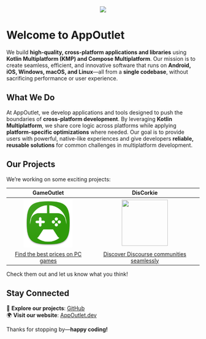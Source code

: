 <div align="center">
  <img src="https://github.com/user-attachments/assets/70d607cd-6bf6-4973-b223-92e052e81e3f" width="120"/>
</div>  

# Welcome to **AppOutlet**  

We build **high-quality, cross-platform applications and libraries** using **Kotlin Multiplatform (KMP) and Compose Multiplatform**. Our mission is to create seamless, efficient, and innovative software that runs on **Android, iOS, Windows, macOS, and Linux**—all from a **single codebase**, without sacrificing performance or user experience.  

## What We Do  

At AppOutlet, we develop applications and tools designed to push the boundaries of **cross-platform development**. By leveraging **Kotlin Multiplatform**, we share core logic across platforms while applying **platform-specific optimizations** where needed. Our goal is to provide users with powerful, native-like experiences and give developers **reliable, reusable solutions** for common challenges in multiplatform development.  

## Our Projects  

We’re working on some exciting projects:  

<div align="center">

| **GameOutlet** | **DisCorkie** |  
|:--------------:|:--------------:|  
| <img src="https://raw.githubusercontent.com/AppOutlet/GameOutlet/main/src/main/resources/image/icon.png" width="128" height="128"> | <img src="https://flathub.org/_next/image?url=https%3A%2F%2Fdl.flathub.org%2Fmedia%2Fdev%2Fappoutlet%2FDisCorkie%2Fa944145d6b25898c2aacff06bc78be43%2Ficons%2F128x128%2Fdev.appoutlet.DisCorkie.png&w=256&q=100" width="120" height="120"> |  
| [Find the best prices on PC games](https://github.com/AppOutlet/GameOutlet#readme) | [Discover Discourse communities seamlessly](https://discorkie.appoutlet.dev) |  

</div>  

Check them out and let us know what you think!  

## Stay Connected  

🚀 **Explore our projects**: [GitHub](https://github.com/AppOutlet)  
🌍 **Visit our website**: [AppOutlet.dev](https://appoutlet.dev)  

Thanks for stopping by—**happy coding!**
